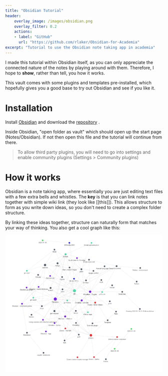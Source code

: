 ```yaml
---
title: "Obsidian Tutorial"
header:
    overlay_image: /images/obsidian.png
    overlay_filter: 0.2
    actions:
    - label: "GitHub"
      url: "https://github.com/rlaker/Obsidian-for-Academia"
excerpt: "Tutorial to use the Obsidian note taking app in academia"
---
```


I made this tutorial within Obsidian itself, as you can only appreciate the connected nature of the notes by playing around with them. Therefore, I hope to **show**, rather than tell, you how it works. 

This vault comes with some plugins and templates pre-installed, which hopefully gives you a good base to try out Obsidian and see if you like it.

# Installation

Install [Obsidian](https://obsidian.md/) and download the [repository](https://github.com/rlaker/Obsidian-for-Academia) <i class="fab fa-github"></i>.

Inside Obsidian, "open folder as vault" which should open up the start page (Notes/Obsidian). If not then open this file and the tutorial will continue from there.

> To allow third party plugins, you will need to go into settings and enable community plugins (Settings > Community plugins)

# How it works

Obsidian is a note taking app, where essentially you are just editing text files with a few extra bells and whistles. The **key** is that you can link notes together with simple wiki link (they look like [[this]]). This allows structure to form as you write down ideas, so you don't need to create a complex folder structure.

By linking these ideas together, structure can naturally form that matches your way of thinking. You also get a cool graph like this:

![image](/images/obsidian.png)